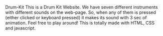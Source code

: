 Drum-Kit
This is a Drum Kit Website. We have seven different instruments with different sounds on the web-page. 
So, when any of them is pressed (either clicked or keyboard pressed) it makes its sound with 3 sec of animation. Feel free to play around!
This is totally made with HTML, CSS and javascript.
